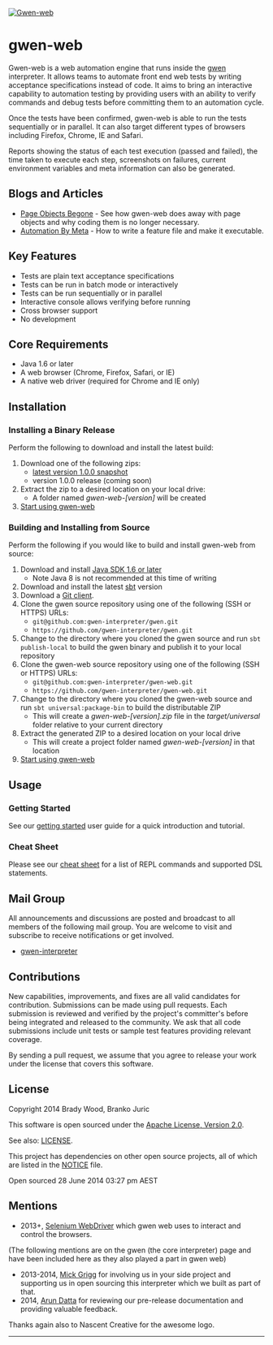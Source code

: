 [![Gwen-web](https://github.com/gwen-interpreter/gwen/blob/master/doc/img/gwen-attractor.png)](https://github.com/gwen-interpreter/gwen/blob/master/doc/LOGO.md)

gwen-web
========

Gwen-web is a web automation engine that runs inside the 
[gwen](https://github.com/gwen-interpreter/gwen) interpreter. 
It allows teams to automate front end web tests by writing 
acceptance specifications instead of code. It aims to bring 
an interactive capability to automation testing by providing 
users with an ability to verify commands and debug tests before 
committing them to an automation cycle.  
 
Once the tests have been confirmed, gwen-web is able to run the tests 
sequentially or in parallel.  It can also target different types
of browsers including Firefox, Chrome, IE and Safari.

Reports showing the status of each test execution (passed and failed), 
the time taken to execute each step, screenshots 
on failures, current environment variables and meta information can 
also be generated.

Blogs and Articles
------------------

- [Page Objects Begone](http://warpedjavaguy.wordpress.com/2014/08/27/page-objects-begone/) - 
See how gwen-web does away with page objects and why coding them is no longer 
necessary.
- [Automation By Meta](http://warpedjavaguy.wordpress.com/2015/01/12/automation-by-meta/) - 
How to write a feature file and make it executable.

Key Features
------------
- Tests are plain text acceptance specifications
- Tests can be run in batch mode or interactively
- Tests can be run sequentially or in parallel
- Interactive console allows verifying before running
- Cross browser support
- No development
 
Core Requirements
-----------------

- Java 1.6 or later
- A web browser (Chrome, Firefox, Safari, or IE)
- A native web driver (required for Chrome and IE only)

Installation
------------

### Installing a Binary Release

Perform the following to download and install the latest build:

1. Download one of the following zips:
   - [latest version 1.0.0 snapshot](https://oss.sonatype.org/content/repositories/snapshots/org/gweninterpreter/gwen-web_2.11/1.0.0-SNAPSHOT/gwen-web_2.11-1.0.0-SNAPSHOT.zip)
   - version 1.0.0 release (coming soon) 
2. Extract the zip to a desired location on your local drive:
   - A folder named _gwen-web-[version]_ will be created
3. [Start using gwen-web](doc/START.md)

### Building and Installing from Source

Perform the following if you would like to build and install gwen-web from source: 

1. Download and install [Java SDK 1.6 or later](http://www.oracle.com/technetwork/java/javase/downloads/index.html) 
   - Note Java 8 is not recommended at this time of writing
2. Download and install the latest [sbt](http://www.scala-sbt.org/) version
3. Download a [Git client](http://git-scm.com/downloads).
4. Clone the gwen source repository using one of the following (SSH or HTTPS) URLs: 
     - `git@github.com:gwen-interpreter/gwen.git`
     - `https://github.com/gwen-interpreter/gwen.git`
4. Change to the directory where you cloned the gwen source and run 
   `sbt publish-local` to build the gwen binary and publish it to 
   your local repository
5. Clone the gwen-web source repository using one of the following (SSH or HTTPS) URLs: 
     - `git@github.com:gwen-interpreter/gwen-web.git`
     - `https://github.com/gwen-interpreter/gwen-web.git`
6. Change to the directory where you cloned the gwen-web source and run 
   `sbt universal:package-bin` to build the distributable ZIP
   - This will create a _gwen-web-[version].zip_ file in the 
     _target/universal_ folder relative to your current directory
7. Extract the generated ZIP to a desired location on your local drive
   - This will create a project folder named _gwen-web-[version]_ in that 
     location
8. [Start using gwen-web](doc/START.md)

Usage
-----

### Getting Started

See our [getting started](doc/START.md) user guide for a quick introduction 
and tutorial.

### Cheat Sheet

Please see our [cheat sheet](doc/CHEATSHEET.md) for a list of REPL commands 
and supported DSL statements.

Mail Group
----------

All announcements and discussions are posted and broadcast to all members of 
the following mail group. You are welcome to visit and subscribe to receive 
notifications or get involved.

- [gwen-interpreter](https://groups.google.com/d/forum/gwen-interpreter) 

Contributions
-------------

New capabilities, improvements, and fixes are all valid candidates for 
contribution. Submissions can be made using pull requests. Each submission 
is reviewed and verified by the project's committer's before being integrated 
and released to the community. We ask that all code submissions include unit 
tests or sample test features providing relevant coverage.

By sending a pull request, we assume that you agree to release your work under 
the license that covers this software.

License
-------

Copyright 2014 Brady Wood, Branko Juric

This software is open sourced under the 
[Apache License, Version 2.0](http://www.apache.org/licenses/LICENSE-2.0.txt).

See also: [LICENSE](LICENSE).

This project has dependencies on other open source projects, all of which are 
listed in the [NOTICE](NOTICE) file.

Open sourced 28 June 2014 03:27 pm AEST

Mentions
--------
- 2013+,  [Selenium WebDriver](http://docs.seleniumhq.org/docs/03_webdriver.jsp) which gwen web uses
  to interact and control the browsers.

(The following mentions are on the gwen (the core interpreter) page and have been included here as they also 
played a part in gwen web)

- 2013-2014, [Mick Grigg](http://au.linkedin.com/in/mickgrigg) for 
  involving us in your side project and supporting us in open sourcing this 
  interpreter which we built as part of that. 
- 2014, [Arun Datta](http://au.linkedin.com/in/arundatta) for reviewing our 
  pre-release documentation and providing valuable feedback.

Thanks again also to Nascent Creative for the awesome logo.

***
